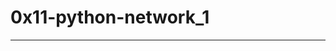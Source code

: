 # 0x11-python-network_1
------------------------------------------------------------------------------------------------------------------------------------------------------------------------------------------------------------------------------------------------------